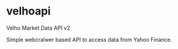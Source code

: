 # velhoapi
Velho Market Data API v2

Simple webcralwer based API to access data from Yahoo Finance.
